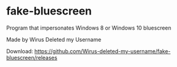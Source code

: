 # fake-bluescreen
Program that impersonates Windows 8 or Windows 10 bluescreen

Made by Wirus Deleted my Username


Download: https://github.com/Wirus-deleted-my-username/fake-bluescreen/releases
